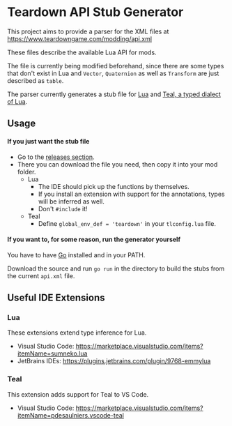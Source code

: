 # Teardown API Stub Generator

This project aims to provide a parser for the XML files at https://www.teardowngame.com/modding/api.xml

These files describe the available Lua API for mods.

The file is currently being modified beforehand, since there are some types that don't exist in Lua and `Vector`, `Quaternion` as well as `Transform` are just described as `table`.

The parser currently generates a stub file for [Lua](https://www.lua.org/) and [Teal, a typed dialect of Lua](https://github.com/teal-language/tl).

## Usage

#### If you just want the stub file

- Go to the [releases section](https://github.com/hypnotox/teardown-api-stub-generator/releases).
- There you can download the file you need, then copy it into your mod folder.
  - Lua
    - The IDE should pick up the functions by themselves.
    - If you install an extension with support for the annotations, types will be inferred as well.
    - Don't `#include` it!
  - Teal
    - Define `global_env_def = 'teardown'` in your `tlconfig.lua` file.

#### If you want to, for some reason, run the generator yourself

You have to have [Go](https://go.dev/) installed and in your PATH.

Download the source and run `go run` in the directory to build the stubs from the current `api.xml` file.

## Useful IDE Extensions

### Lua
These extensions extend type inference for Lua.
- Visual Studio Code: https://marketplace.visualstudio.com/items?itemName=sumneko.lua
- JetBrains IDEs: https://plugins.jetbrains.com/plugin/9768-emmylua

### Teal
This extension adds support for Teal to VS Code.
- Visual Studio Code: https://marketplace.visualstudio.com/items?itemName=pdesaulniers.vscode-teal
